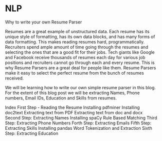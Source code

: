 # NLP
Why to write your own Resume Parser

Resumes are a great example of unstructured data. Each resume has its unique style of formatting, has its own data blocks, and has many forms of data formatting. This makes reading resumes hard, programmatically. Recruiters spend ample amount of time going through the resumes and selecting the ones that are a good fit for their jobs. Tech giants like Google and Facebook receive thousands of resumes each day for various job positions and recruiters cannot go through each and every resume. This is why Resume Parsers are a great deal for people like them. Resume Parsers make it easy to select the perfect resume from the bunch of resumes received.

We will be learning how to write our own simple resume parser in this blog. For the extent of this blog post we will be extracting Names, Phone numbers, Email IDs, Education and Skills from resumes.

Index
First Step - Reading the Resume
Installing pdfminer
Installing doc2text
Extracting text from PDF
Extracting text from doc and docx
Second Step: Extracting Names
Installing spaCy
Rule Based Matching
Third Step: Extracting Phone Numbers
Forth Step: Extracting Emails
Fifth Step: Extracting Skills
Installing pandas
Word Tokenization and Extraction
Sixth Step: Extracting Education



